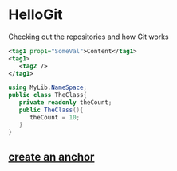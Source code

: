 # HelloGit
Checking out the repositories and how Git works

```xml
<tag1 prop1="SomeVal">Content</tag1>
<tag1>
   <tag2 />
</tag1>
```

```cs
using MyLib.NameSpace;
public class TheClass{
   private readonly theCount;
   public TheClass(){
      theCount = 10;
   }
}
```


## [create an anchor](#anchors-in-markdown)
